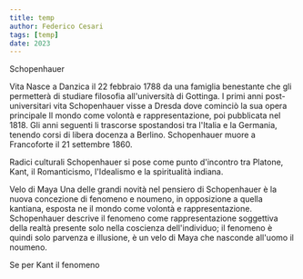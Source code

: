```yaml
---
title: temp
author: Federico Cesari 
tags: [temp]
date: 2023
---
```

Schopenhauer

Vita
Nasce a Danzica il 22 febbraio 1788 da una famiglia benestante che gli permetterà di studiare filosofia all'università di Gottinga. I primi anni post-universitari vita Schopenhauer visse a Dresda dove cominciò la sua opera principale Il mondo come volontà e rappresentazione, poi pubblicata nel 1818. Gli anni seguenti li trascorse spostandosi tra l'Italia e la Germania, tenendo corsi di libera docenza a Berlino. Schopenhauer muore a Francoforte il 21 settembre 1860.

Radici culturali
Schopenhauer si pose come punto d'incontro tra Platone, Kant, il Romanticismo, l'Idealismo e la spiritualità indiana.

Velo di Maya
Una delle grandi novità nel pensiero di Schopenhauer è la nuova concezione di fenomeno e noumeno, in opposizione a quella kantiana, esposta ne il mondo come volontà e rappresentazione. Schopenhauer descrive il fenomeno come rappresentazione soggettiva della realtà presente solo nella coscienza dell'individuo; il fenomeno è quindi solo parvenza e illusione, è un velo di Maya che nasconde all'uomo il noumeno.

Se per Kant il fenomeno
